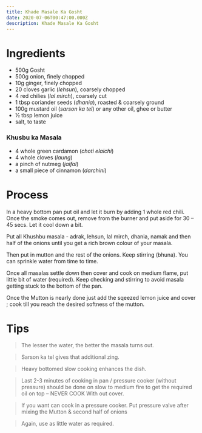 ```yaml
---
title: Khade Masale Ka Gosht
date: 2020-07-06T00:47:00.000Z
description: Khade Masale Ka Gosht
---
```

# Ingredients 

* 500g Gosht 
* 500g onion, finely chopped
* 10g ginger, finely chopped
* 20 cloves garlic (*lehsun*), coarsely chopped
* 4 red chilies  (*lal mirch*), coarsely cut
* 1 tbsp coriander seeds (*dhania*), roasted & coarsely ground
* 100g mustard oil (*sarson ka tel*) or any other oil, ghee or butter
* ½ tbsp lemon juice
* salt, to taste

### Khusbu ka Masala

* 4 whole green cardamon (*choti elaichi*)
* 4 whole cloves (*laung*)
* a pinch of nutmeg (*jaifal*)
* a small piece of cinnamon (*darchini*)

# Process

In a heavy bottom pan put oil and let it burn by adding 1 whole red chili. Once the smoke comes out, remove from the burner and put aside for 30 – 45 secs. Let it cool down a bit.

Put all Khushbu masala - adrak, lehsun, lal mirch, dhania, namak and then half of the onions until you get a rich brown colour of your masala.

Then put in mutton and the rest of the onions. Keep stirring (bhuna). You can sprinkle water from time to time.

Once all masalas settle down then cover and cook on medium flame, put little bit of water (required). Keep checking and stirring to avoid masala getting stuck to the bottom of the pan.

Once the Mutton is nearly done just add the sqeezed lemon juice and cover ; cook till you reach the desired softness of the mutton.

# Tips

> The lesser the water, the better the masala turns out.

> Sarson ka tel gives that additional zing.

> Heavy bottomed slow cooking enhances the dish.

> Last 2-3 minutes of cooking in pan / pressure cooker (without pressure) should be done on slow to medium fire to get the required oil on top – NEVER COOK With out cover.

> If you want can cook in a pressure cooker. Put pressure valve after mixing the Mutton & second half of onions  

> Again, use as little water as required.
